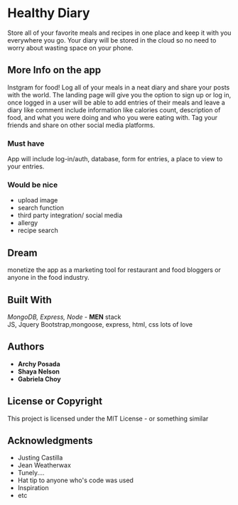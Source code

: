 # Healthy Diary

Store all of your favorite meals and recipes in one place and keep it with you everywhere you go.
Your diary will be stored in the cloud so no need to worry about wasting space on your phone.

## More Info on the app

Instgram for food! Log all of your meals in a neat diary and share your posts with the world.
The landing page will give you the option to sign up or log in, once logged in a user will be able to add entries
of their meals and leave a diary like comment include information like calories count, description of food, and what you
were doing and who you were eating with. Tag your friends and share on other social media platforms.


### Must have

App will include log-in/auth, database, form for entries, a place to view to your entries.

### Would be nice

* upload image
* search function
* third party integration/ social media
* allergy
* recipe search

## Dream

monetize the app as a marketing tool for restaurant and food bloggers or anyone in the food industry.

## Built With   

*MongoDB, Express, Node* - **MEN** stack  
JS, Jquery Bootstrap,mongoose, express, html, css
lots of love  

## Authors

* **Archy Posada**
* **Shaya Nelson**
* **Gabriela Choy**


## License or Copyright

This project is licensed under the MIT License - or something similar

## Acknowledgments

* Justing Castilla
* Jean Weatherwax
* Tunely....
* Hat tip to anyone who's code was used
* Inspiration
* etc
